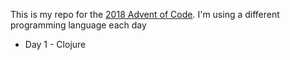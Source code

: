 This is my repo for the [2018 Advent of Code](https://adventofcode.com/2018). I'm using a different programming language each day

* Day 1 - Clojure
